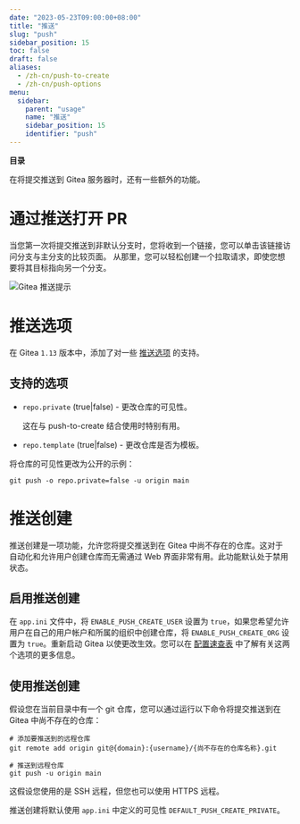 ```yaml
---
date: "2023-05-23T09:00:00+08:00"
title: "推送"
slug: "push"
sidebar_position: 15
toc: false
draft: false
aliases:
  - /zh-cn/push-to-create
  - /zh-cn/push-options
menu:
  sidebar:
    parent: "usage"
    name: "推送"
    sidebar_position: 15
    identifier: "push"
---
```


**目录**

在将提交推送到 Gitea 服务器时，还有一些额外的功能。

# 通过推送打开 PR

当您第一次将提交推送到非默认分支时，您将收到一个链接，您可以单击该链接访问分支与主分支的比较页面。
从那里，您可以轻松创建一个拉取请求，即使您想要将其目标指向另一个分支。

![Gitea 推送提示](/gitea-push-hint.png)

# 推送选项

在 Gitea `1.13` 版本中，添加了对一些 [推送选项](https://git-scm.com/docs/git-push#Documentation/git-push.txt--oltoptiongt) 的支持。

## 支持的选项

- `repo.private` (true|false) - 更改仓库的可见性。

  这在与 push-to-create 结合使用时特别有用。

- `repo.template` (true|false) - 更改仓库是否为模板。

将仓库的可见性更改为公开的示例：

```shell
git push -o repo.private=false -u origin main
```

# 推送创建

推送创建是一项功能，允许您将提交推送到在 Gitea 中尚不存在的仓库。这对于自动化和允许用户创建仓库而无需通过 Web 界面非常有用。此功能默认处于禁用状态。

## 启用推送创建

在 `app.ini` 文件中，将 `ENABLE_PUSH_CREATE_USER` 设置为 `true`，如果您希望允许用户在自己的用户帐户和所属的组织中创建仓库，将 `ENABLE_PUSH_CREATE_ORG` 设置为 `true`。重新启动 Gitea 以使更改生效。您可以在 [配置速查表](administration/config-cheat-sheet.md#repository-repository) 中了解有关这两个选项的更多信息。

## 使用推送创建

假设您在当前目录中有一个 git 仓库，您可以通过运行以下命令将提交推送到在 Gitea 中尚不存在的仓库：

```shell
# 添加要推送到的远程仓库
git remote add origin git@{domain}:{username}/{尚不存在的仓库名称}.git

# 推送到远程仓库
git push -u origin main
```

这假设您使用的是 SSH 远程，但您也可以使用 HTTPS 远程。

推送创建将默认使用 `app.ini` 中定义的可见性 `DEFAULT_PUSH_CREATE_PRIVATE`。

